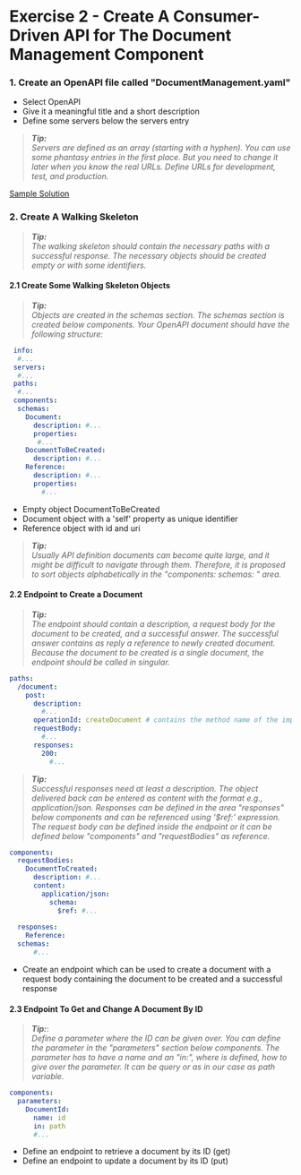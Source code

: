 # Exercise 2 - Create A Consumer-Driven API for The Document Management Component

### 1. Create an OpenAPI file called "DocumentManagement.yaml"
- Select OpenAPI
- Give it a meaningful title and a short description
- Define some servers below the servers entry

> ***Tip:***\
_Servers are defined as an array (starting with a hyphen). You can use some phantasy entries in the first place. But
you need to change it later when you know the real URLs. Define URLs for development, test, and production._

[Sample Solution](../API%20Definitions/Synchronous%20APIs/DocumentManagementDesign/DocumentMangementInitialFilling.yaml)

### 2. Create A Walking Skeleton<br>

> ***Tip:***\
_The walking skeleton should contain the necessary paths with a successful response.
The necessary objects should be created empty or with some identifiers._

#### 2.1 Create Some Walking Skeleton Objects
 > ***Tip:***\
 _Objects are created in the schemas section. The schemas section is created below components.
 Your OpenAPI document should have the following structure:_

```yaml
 info:
  #...
 servers:
  #...
 paths:
  #...
 components:
  schemas:
    Document:
      description: #...
      properties:
       #...
    DocumentToBeCreated:
      description: #...
    Reference:
      description: #...
      properties:
        #...
```

- Empty object DocumentToBeCreated
- Document object with a 'self' property as unique identifier
- Reference object with id and uri

>***Tip:***\
_Usually API definition documents can become quite large, and it might be difficult to navigate through them.
Therefore, it is proposed to sort objects alphabetically in the "components: schemas: " area._

#### 2.2 Endpoint to Create a Document

> ***Tip:***\
_The endpoint should contain a description, a request body for the document to be created, and a successful answer. The
successful answer contains as reply a reference to newly created document.
Because the document to be created is a single document, the endpoint should be called in singular._

````yaml
paths:
  /document:
    post:
      description:
        #...
      operationId: createDocument # contains the method name of the implementation
      requestBody:
        #...
      responses:
        200:
          #...
````

> ***Tip:***\
_Successful responses need at least a description. The object delivered back can be entered as content with the format 
e.g., application/json. Responses can be defined in the area "responses" below components and can be referenced using
'$ref:' expression.\
>The request body can be defined inside the endpoint or it can be defined below "components" and "requestBodies" 
as reference._

````yaml
components:
  requestBodies:
    DocumentToCreated:
      description: #...
      content:
        application/json:
          schema:
            $ref: #...
    
  responses:
    Reference:
  schemas:
      #...
````

- Create an endpoint which can be used to create a document with a request body containing the document to be created
and a successful response

#### 2.3 Endpoint To Get and Change A Document By ID

>***Tip:***:\
_Define a parameter where the ID can be given over. You can define the parameter in the "parameters" section below
components. The parameter has to have a name and an "in:", where is defined, how to give over the parameter. It can
be query or as in our case as path variable._

````yaml
components:
  parameters:
    DocumentId:
      name: id
      in: path
      #...
````

- Define an endpoint to retrieve a document by its ID (get)
- Define an endpoint to update a document by its ID (put)




